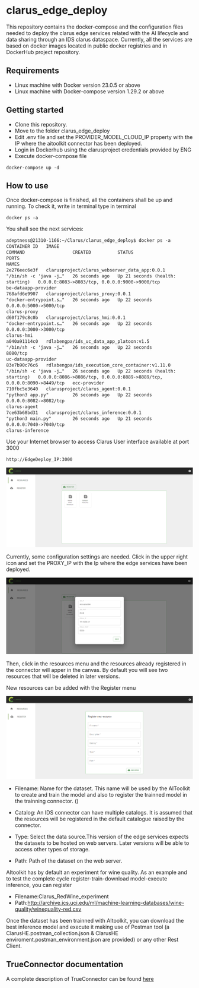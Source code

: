 # clarus_edge_deploy

This repository contains the docker-compose and the configuration files needed to deploy the clarus edge services related with the AI lifecycle and data sharing through an IDS clarus dataspace.
Currently, all the services are based on docker images located in public docker registries and in DockerHub project repository.

## Requirements

- Linux machine with Docker version 23.0.5 or above
- Linux machine with Docker-compose version 1.29.2 or above

## Getting started

- Clone this repository.
- Move to the folder clarus_edge_deploy
- Edit .env file and set the PROVIDER_MODEL_CLOUD_IP property with the IP where the aitoolkit connector has been deployed.
- Login in Dockerhub using the clarusproject credentials provided by ENG
- Execute docker-compose file
```
docker-compose up -d
```

## How to use

Once docker-compose is finished, all the containers shall be up and running. To check it, write in terminal type in terminal
```
docker ps -a
```
You shall see the next services:
```
adeptness@21310-1166:~/Clarus/clarus_edge_deploy$ docker ps -a
CONTAINER ID   IMAGE                                             COMMAND                  CREATED          STATUS                             PORTS                                                                    NAMES
2e276eec6e3f   clarusproject/clarus_webserver_data_app:0.0.1     "/bin/sh -c 'java -j…"   26 seconds ago   Up 21 seconds (health: starting)   0.0.0.0:8083->8083/tcp, 0.0.0.0:9000->9000/tcp                           be-dataapp-provider
768afd6e9907   clarusproject/clarus_proxy:0.0.1                  "docker-entrypoint.s…"   26 seconds ago   Up 22 seconds                      0.0.0.0:5000->5000/tcp                                                   clarus-proxy
d60f179c8c0b   clarusproject/clarus_hmi:0.0.1                    "docker-entrypoint.s…"   26 seconds ago   Up 22 seconds                      0.0.0.0:3000->3000/tcp                                                   clarus-hmi
a040a91114c0   rdlabengpa/ids_uc_data_app_platoon:v1.5           "/bin/sh -c 'java -j…"   26 seconds ago   Up 22 seconds                      8080/tcp                                                                 uc-dataapp-provider
83e7b90c76c6   rdlabengpa/ids_execution_core_container:v1.11.0   "/bin/sh -c 'java -j…"   26 seconds ago   Up 22 seconds (health: starting)   0.0.0.0:8086->8086/tcp, 0.0.0.0:8889->8889/tcp, 0.0.0.0:8090->8449/tcp   ecc-provider
710fbc5e3640   clarusproject/clarus_agent:0.0.1                  "python3 app.py"         26 seconds ago   Up 22 seconds                      0.0.0.0:8082->8082/tcp                                                   clarus-agent
7ce63b68bd31   clarusproject/clarus_inference:0.0.1              "python3 main.py"        26 seconds ago   Up 21 seconds                      0.0.0.0:7040->7040/tcp                                                   clarus-inference
```

Use your Internet browser to access Clarus User interface  available at port 3000 
```
http://EdgeDeploy_IP:3000
```

![Clarus_hmi](images/Clarus_hmi.png)

Currently, some configuration settings are needed. Click in the upper right icon and  set the PROXY_IP with the Ip where the edge services have been deployed.

![Clarus_hmi_settings](images/Clarus_Hmi_Settings.png)

Then, click in the resources menu and the resources already registered in the connector will apper in the canvas. By default you will see two resources that will be deleted in later versions.

New resources can be added with the Register menu 

![Clarus_Register](images/Clarus_Hmi_Register.png)

- Filename: Name for the dataset. This name will be used by the AIToolkit to create and train the model and also to register the trainned model in the trainning connector. ()

- Catalog: An IDS connector can have multiple catalogs. It is assumed that the resources will be registered in the default catalogue raised by the connector.

- Type: Select the data source.This version of the edge services expects the datasets to be hosted on web servers. Later versions will be able to access other types of storage. 

- Path: Path of the dataset on the web server.
  
AItoolkit has by default an experiment for wine quality. As an example and to test the complete cycle register-train-download model-execute inference, you can register 
- Filename:Clarus_RedWine_experiment
- Path:http://archive.ics.uci.edu/ml/machine-learning-databases/wine-quality/winequality-red.csv

Once the dataset has been trainned with AItoolkit, you can download the best inference model and execute it making use of Postman tool (a ClarusHE.postman_collection.json & ClarusHE enviroment.postman_environment.json  are provided) or any other Rest Client.




## TrueConnector documentation
A complete description of TrueConnector can be found [here](https://github.com/Engineering-Research-and-Development/true-connector)


